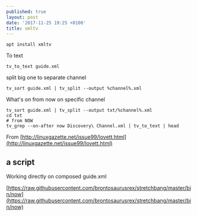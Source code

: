 ```yaml
---
published: true
layout: post
date: '2017-11-25 19:25 +0100'
title: xmltv
---
```

    apt install xmltv
    
To text

	tv_to_text guide.xml
    
split big one to separate channel

    tv_sort guide.xml | tv_split --output %channel%.xml
    
What's on from now on specific channel

    tv_sort guide.xml | tv_split --output txt/%channel%.xml
    cd txt
    # from NOW
    tv_grep --on-after now Discovery\ Channel.xml | tv_to_text | head
    
From [http://linuxgazette.net/issue99/lovett.html](http://linuxgazette.net/issue99/lovett.html)

## a script

Working directly on composed guide.xml

[https://raw.githubusercontent.com/brontosaurusrex/stretchbang/master/bin/now](https://raw.githubusercontent.com/brontosaurusrex/stretchbang/master/bin/now)